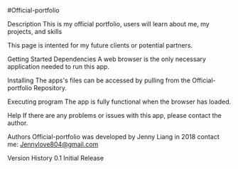 #Official-portfolio

Description
This is my official portfolio, users will learn about me, my projects, and skills

This page is intented for my future clients or potential partners.

Getting Started
Dependencies
A web browser is the only necessary application needed to run this app.

Installing
The apps's files can be accessed by pulling from the Official-portfolio Repository.

Executing program
The app is fully functional when the browser has loaded.

Help
If there are any problems or issues with this app, please contact the author.

Authors
Official-portfolio was developed by Jenny Liang in 2018
contact me: Jennylove804@gmail.com

Version History
0.1
Initial Release
